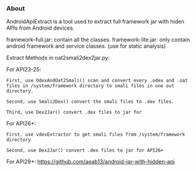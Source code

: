 ### About
AndroidApiExtract is a tool used to extract full framework jar with hiden APIs from Android devices. 

framework-full.jar: contain all the classes.
framework-lite.jar: only contain android framework and service classes. (use for static analysis)

Extract Methods in oat2smali2dex2jar.py:

For API23-25:

	First, use OdexAndOat2Smali() scan and convert every .odex and .oat files in /system/framework directory to smali files in one out directory.

	Second, use Smali2Dex() convert the smali files to .dex files.

	Third, use Dex2Jar() convert .dex files to jar for 
	   
For API26+:

	First, use vdexExtractor to get smali files from /system/framework directory
	 
	Second, use Dex2Jar() convert .dex files to jar for API26+

For API29+:
	https://github.com/aeab13/android-jar-with-hidden-api